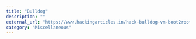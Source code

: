 ```yaml
---
title: "Bulldog"
description: ""
external_url: "https://www.hackingarticles.in/hack-bulldog-vm-boot2root-challenge/"
category: "Miscellaneous"
---
```

